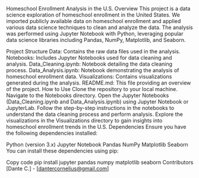 Homeschool Enrollment Analysis in the U.S.
Overview
This project is a data science exploration of homeschool enrollment in the United States. We imported publicly available data on homeschool enrollment and applied various data science techniques to clean and analyze the data. The analysis was performed using Jupyter Notebook with Python, leveraging popular data science libraries including Pandas, NumPy, Matplotlib, and Seaborn.

Project Structure
Data: Contains the raw data files used in the analysis.
Notebooks: Includes Jupyter Notebooks used for data cleaning and analysis.
Data_Cleaning.ipynb: Notebook detailing the data cleaning process.
Data_Analysis.ipynb: Notebook demonstrating the analysis of homeschool enrollment data.
Visualizations: Contains visualizations generated during the analysis.
README.md: This file providing an overview of the project.
How to Use
Clone the repository to your local machine.
Navigate to the Notebooks directory.
Open the Jupyter Notebooks (Data_Cleaning.ipynb and Data_Analysis.ipynb) using Jupyter Notebook or JupyterLab.
Follow the step-by-step instructions in the notebooks to understand the data cleaning process and perform analysis.
Explore the visualizations in the Visualizations directory to gain insights into homeschool enrollment trends in the U.S.
Dependencies
Ensure you have the following dependencies installed:

Python (version 3.x)
Jupyter Notebook
Pandas
NumPy
Matplotlib
Seaborn
You can install these dependencies using pip:

Copy code
pip install jupyter pandas numpy matplotlib seaborn
Contributors
[Dante C.] - [dantercornelius@gmail.com]

